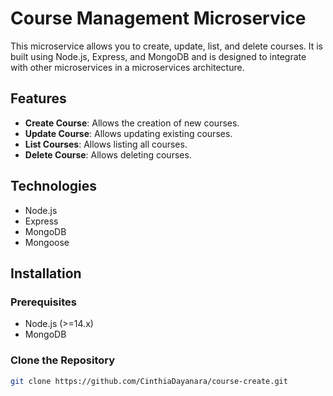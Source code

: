 # Course Management Microservice

This microservice allows you to create, update, list, and delete courses. It is built using Node.js, Express, and MongoDB and is designed to integrate with other microservices in a microservices architecture.

## Features

- **Create Course**: Allows the creation of new courses.
- **Update Course**: Allows updating existing courses.
- **List Courses**: Allows listing all courses.
- **Delete Course**: Allows deleting courses.

## Technologies

- Node.js
- Express
- MongoDB
- Mongoose

## Installation

### Prerequisites

- Node.js (>=14.x)
- MongoDB

### Clone the Repository

```bash
git clone https://github.com/CinthiaDayanara/course-create.git

